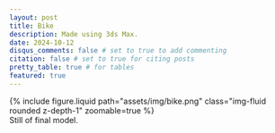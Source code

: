 ```yaml
---
layout: post
title: Bike
description: Made using 3ds Max.
date: 2024-10-12
disqus_comments: false # set to true to add commenting
citation: false # set to true for citing posts
pretty_table: true # for tables
featured: true
---
```


<div class="row mt-3">
    <div class="col-sm mt-3 mt-md-0">
        {% include figure.liquid path="assets/img/bike.png" class="img-fluid rounded z-depth-1" zoomable=true %}
        <div class="caption">
        Still of final model.
        </div>
    </div>
</div>

